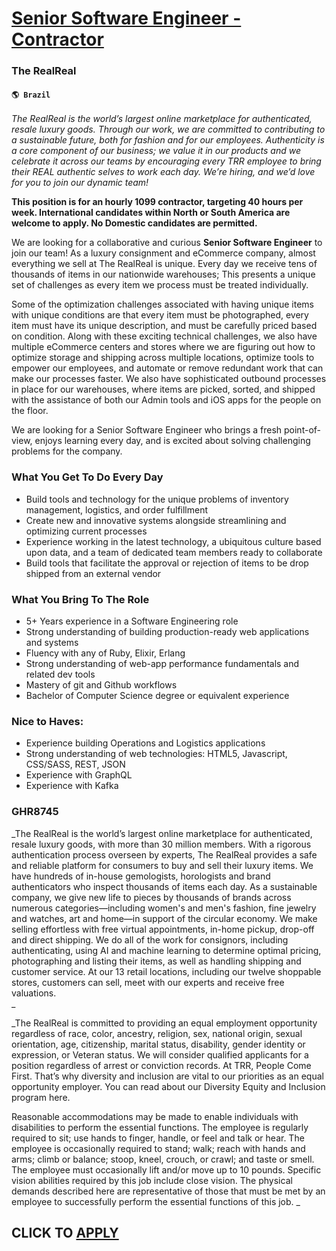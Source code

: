 # [Senior Software Engineer - Contractor](https://www.remotewlb.com/apply/senior-software-engineer-contractor)  
### The RealReal  
#### `🌎 Brazil`  

_The RealReal is the world’s largest online marketplace for authenticated, resale luxury goods. Through our work, we are committed to contributing to a sustainable future, both for fashion and for our employees. Authenticity is a core component of our business; we value it in our products and we celebrate it across our teams by encouraging every TRR employee to bring their REAL authentic selves to work each day. We’re hiring, and we’d love for you to join our dynamic team!_

 **This position is for an hourly 1099 contractor, targeting 40 hours per week. International candidates within North or South America are welcome to apply. No Domestic candidates are permitted.**

We are looking for a collaborative and curious **Senior Software Engineer** to join our team! As a luxury consignment and eCommerce company, almost everything we sell at The RealReal is unique. Every day we receive tens of thousands of items in our nationwide warehouses; This presents a unique set of challenges as every item we process must be treated individually.

Some of the optimization challenges associated with having unique items with unique conditions are that every item must be photographed, every item must have its unique description, and must be carefully priced based on condition. Along with these exciting technical challenges, we also have multiple eCommerce centers and stores where we are figuring out how to optimize storage and shipping across multiple locations, optimize tools to empower our employees, and automate or remove redundant work that can make our processes faster. We also have sophisticated outbound processes in place for our warehouses, where items are picked, sorted, and shipped with the assistance of both our Admin tools and iOS apps for the people on the floor.

We are looking for a Senior Software Engineer who brings a fresh point-of-view, enjoys learning every day, and is excited about solving challenging problems for the company.

### What You Get To Do Every Day

  * Build tools and technology for the unique problems of inventory management, logistics, and order fulfillment
  * Create new and innovative systems alongside streamlining and optimizing current processes
  * Experience working in the latest technology, a ubiquitous culture based upon data, and a team of dedicated team members ready to collaborate
  * Build tools that facilitate the approval or rejection of items to be drop shipped from an external vendor

### What You Bring To The Role

  * 5+ Years experience in a Software Engineering role
  * Strong understanding of building production-ready web applications and systems
  * Fluency with any of Ruby, Elixir, Erlang
  * Strong understanding of web-app performance fundamentals and related dev tools
  * Mastery of git and Github workflows
  * Bachelor of Computer Science degree or equivalent experience

### Nice to Haves:

  * Experience building Operations and Logistics applications
  * Strong understanding of web technologies: HTML5, Javascript, CSS/SASS, REST, JSON
  * Experience with GraphQL
  * Experience with Kafka

### GHR8745

_The RealReal is the world’s largest online marketplace for authenticated, resale luxury goods, with more than 30 million members. With a rigorous authentication process overseen by experts, The RealReal provides a safe and reliable platform for consumers to buy and sell their luxury items. We have hundreds of in-house gemologists, horologists and brand authenticators who inspect thousands of items each day. As a sustainable company, we give new life to pieces by thousands of brands across numerous categories—including women's and men's fashion, fine jewelry and watches, art and home—in support of the circular economy. We make selling effortless with free virtual appointments, in-home pickup, drop-off and direct shipping. We do all of the work for consignors, including authenticating, using AI and machine learning to determine optimal pricing, photographing and listing their items, as well as handling shipping and customer service. At our 13 retail locations, including our twelve
shoppable stores, customers can sell, meet with our experts and receive free valuations.  
_

 _The RealReal is committed to providing an equal employment opportunity regardless of race, color, ancestry, religion, sex, national origin, sexual orientation, age, citizenship, marital status, disability, gender identity or expression, or Veteran status. We will consider qualified applicants for a position regardless of arrest or conviction records. At TRR, People Come First. That’s why diversity and inclusion are vital to our priorities as an equal opportunity employer. You can read about our Diversity Equity and Inclusion program here.  
  
Reasonable accommodations may be made to enable individuals with disabilities to perform the essential functions. The employee is regularly required to sit; use hands to finger, handle, or feel and talk or hear. The employee is occasionally required to stand; walk; reach with hands and arms; climb or balance; stoop, kneel, crouch, or crawl; and taste or smell. The employee must occasionally lift and/or move up to 10 pounds. Specific vision abilities required by this job include close vision. The physical demands described here are representative of those that must be met by an employee to successfully perform the essential functions of this job. _

  
## CLICK TO [APPLY](https://www.remotewlb.com/apply/senior-software-engineer-contractor)

